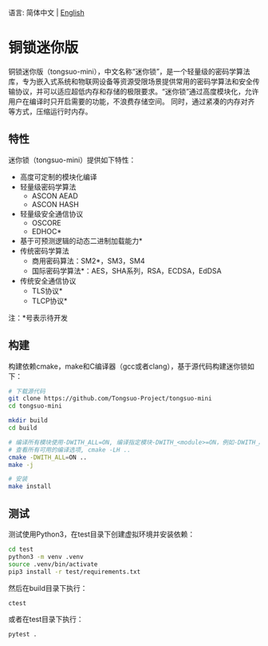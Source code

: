 语言: 简体中文 | [English](README.md)

# 铜锁迷你版

铜锁迷你版（tongsuo-mini），中文名称“迷你锁”，是一个轻量级的密码学算法库，专为嵌入式系统和物联网设备等资源受限场景提供常用的密码学算法和安全传输协议，并可以适应超低内存和存储的极限要求。“迷你锁”通过高度模块化，允许用户在编译时只开启需要的功能，不浪费存储空间。
同时，通过紧凑的内存对齐等方式，压缩运行时内存。

## 特性

迷你锁（tongsuo-mini）提供如下特性：

* 高度可定制的模块化编译
* 轻量级密码学算法
  * ASCON AEAD
  * ASCON HASH
* 轻量级安全通信协议
  * OSCORE
  * EDHOC\*
* 基于可预测逻辑的动态二进制加载能力\*
* 传统密码学算法
  * 商用密码算法：SM2\*，SM3，SM4
  * 国际密码学算法\*：AES，SHA系列，RSA，ECDSA，EdDSA
* 传统安全通信协议
  * TLS协议\*
  * TLCP协议\*

注：\*号表示待开发

## 构建

构建依赖cmake，make和C编译器（gcc或者clang），基于源代码构建迷你锁如下：

```bash
# 下载源代码
git clone https://github.com/Tongsuo-Project/tongsuo-mini
cd tongsuo-mini

mkdir build
cd build

# 编译所有模块使用-DWITH_ALL=ON, 编译指定模块-DWITH_<module>=ON，例如-DWITH_ASCON=ON
# 查看所有可用的编译选项, cmake -LH ..
cmake -DWITH_ALL=ON ..
make -j

# 安装
make install
```

## 测试

测试使用Python3，在test目录下创建虚拟环境并安装依赖：

```bash
cd test
python3 -m venv .venv
source .venv/bin/activate
pip3 install -r test/requirements.txt
```

然后在build目录下执行：
```bash
ctest
```
或者在test目录下执行：
```bash
pytest .
```
